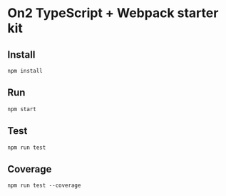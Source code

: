 # On2 TypeScript + Webpack starter kit

## Install
```
npm install
```

## Run
```
npm start
```

## Test
```
npm run test
```

## Coverage
```
npm run test --coverage
```
